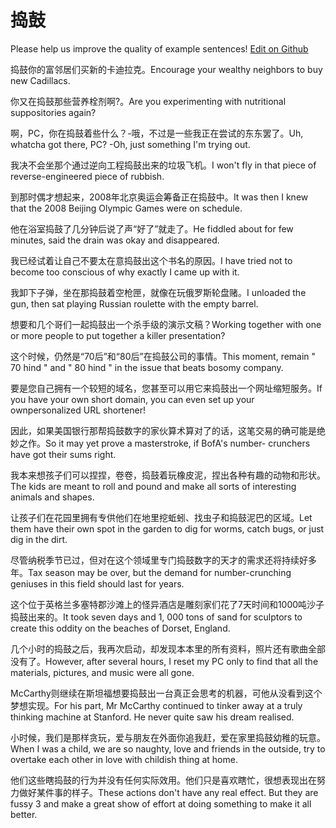 # 捣鼓

Please help us improve the quality of example sentences! [Edit on Github](https://github.com/jiyushe/jiyu-example-sentence-source/blob/main/chinese/daogu.md)

<p><span class="chinese">捣鼓你的富邻居们买新的卡迪拉克。</span><span class="english">Encourage your wealthy neighbors to buy new Cadillacs.</span></p>

<p><span class="chinese">你又在捣鼓那些营养栓剂啊?。</span><span class="english">Are you experimenting with nutritional suppositories again?</span></p>

<p><span class="chinese">啊，PC，你在捣鼓着些什么？-哦，不过是一些我正在尝试的东东罢了。</span><span class="english">Uh, whatcha got there, PC? -Oh, just something I'm trying out.</span></p>

<p><span class="chinese">我决不会坐那个通过逆向工程捣鼓出来的垃圾飞机。</span><span class="english">I won't fly in that piece of reverse-engineered piece of rubbish.</span></p>

<p><span class="chinese">到那时偶才想起来，2008年北京奥运会筹备正在捣鼓中。</span><span class="english">It was then I knew that the 2008 Beijing Olympic Games were on schedule.</span></p>

<p><span class="chinese">他在浴室捣鼓了几分钟后说了声“好了”就走了。</span><span class="english">He fiddled about for few minutes, said the drain was okay and disappeared.</span></p>

<p><span class="chinese">我已经试着让自己不要太在意捣鼓出这个书名的原因。</span><span class="english">I have tried not to become too conscious of why exactly I came up with it.</span></p>

<p><span class="chinese">我卸下子弹，坐在那捣鼓着空枪匣，就像在玩俄罗斯轮盘赌。</span><span class="english">I unloaded the gun, then sat playing Russian roulette with the empty barrel.</span></p>

<p><span class="chinese">想要和几个哥们一起捣鼓出一个杀手级的演示文稿？</span><span class="english">Working together with one or more people to put together a killer presentation?</span></p>

<p><span class="chinese">这个时候，仍然是“70后”和“80后”在捣鼓公司的事情。</span><span class="english">This moment, remain " 70 hind " and " 80 hind " in the issue that beats bosomy company.</span></p>

<p><span class="chinese">要是您自己拥有一个较短的域名，您甚至可以用它来捣鼓出一个网址缩短服务。</span><span class="english">If you have your own short domain, you can even set up your ownpersonalized URL shortener!</span></p>

<p><span class="chinese">因此，如果美国银行那帮捣鼓数字的家伙算术算对了的话，这笔交易的确可能是绝妙之作。</span><span class="english">So it may yet prove a masterstroke, if BofA's number- crunchers have got their sums right.</span></p>

<p><span class="chinese">我本来想孩子们可以捏捏，卷卷，捣鼓着玩橡皮泥，捏出各种有趣的动物和形状。</span><span class="english">The kids are meant to roll and pound and make all sorts of interesting animals and shapes.</span></p>

<p><span class="chinese">让孩子们在花园里拥有专供他们在地里挖蚯蚓、找虫子和捣鼓泥巴的区域。</span><span class="english">Let them have their own spot in the garden to dig for worms, catch bugs, or just dig in the dirt.</span></p>

<p><span class="chinese">尽管纳税季节已过，但对在这个领域里专门捣鼓数字的天才的需求还将持续好多年。</span><span class="english">Tax season may be over, but the demand for number-crunching geniuses in this field should last for years.</span></p>

<p><span class="chinese">这个位于英格兰多塞特郡沙滩上的怪异酒店是雕刻家们花了7天时间和1000吨沙子捣鼓出来的。</span><span class="english">It took seven days and 1, 000 tons of sand for sculptors to create this oddity on the beaches of Dorset, England.</span></p>

<p><span class="chinese">几个小时的捣鼓之后，我再次启动，却发现本本里的所有资料，照片还有歌曲全部没有了。</span><span class="english">However, after several hours, I reset my PC only to find that all the materials, pictures, and music were all gone.</span></p>

<p><span class="chinese">McCarthy则继续在斯坦福想要捣鼓出一台真正会思考的机器，可他从没看到这个梦想实现。</span><span class="english">For his part, Mr McCarthy continued to tinker away at a truly thinking machine at Stanford. He never quite saw his dream realised.</span></p>

<p><span class="chinese">小时候，我们是那样贪玩，爱与朋友在外面你追我赶，爱在家里捣鼓幼稚的玩意。</span><span class="english">When I was a child, we are so naughty, love and friends in the outside, try to overtake each other in love with childish thing at home.</span></p>

<p><span class="chinese">他们这些瞎捣鼓的行为并没有任何实际效用。他们只是喜欢瞎忙，很想表现出在努力做好某件事的样子。</span><span class="english">These actions don't have any real effect. But they are fussy 3 and make a great show of effort at doing something to make it all better.</span></p>

